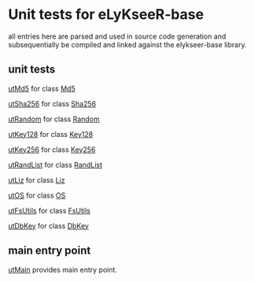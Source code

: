# Unit tests for eLyKseeR-base

all entries here are parsed and used in source code generation
and subsequentially be compiled and linked against the 
elykseer-base library.


## unit tests

[utMd5](utMd5.cpp.md) for class [Md5](../md5.hpp.md)

[utSha256](utSha256.cpp.md) for class [Sha256](../sha256.hpp.md)

[utRandom](utRandom.cpp.md) for class [Random](../random.hpp.md)

[utKey128](utKey128.cpp.md) for class [Key128](../key128.hpp.md)

[utKey256](utKey256.cpp.md) for class [Key256](../key256.hpp.md)

[utRandList](utRandList.cpp.md) for class [RandList](../randlist.hpp.md)

[utLiz](utLiz.cpp.md) for class [Liz](../liz.hpp.md)

[utOS](utOS.cpp.md) for class [OS](../os.hpp.md)

[utFsUtils](utFsUtils.cpp.md) for class [FsUtils](../fsutils.hpp.md)

[utDbKey](utDbKey.cpp.md) for class [DbKey](../dbkey.hpp.md)

## main entry point

[utMain](utMain.cpp.md) provides main entry point.

